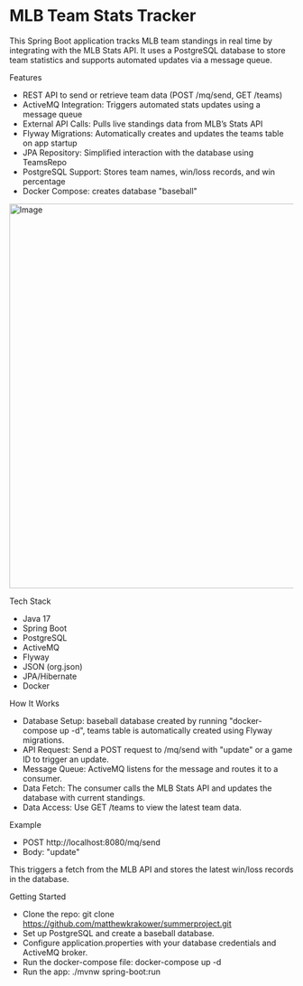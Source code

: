 # MLB Team Stats Tracker

This Spring Boot application tracks MLB team standings in real time by integrating with the MLB Stats API. It uses a PostgreSQL database to store team statistics and supports automated updates via a message queue.

Features
- REST API to send or retrieve team data (POST /mq/send, GET /teams)
- ActiveMQ Integration: Triggers automated stats updates using a message queue
- External API Calls: Pulls live standings data from MLB’s Stats API
- Flyway Migrations: Automatically creates and updates the teams table on app startup
- JPA Repository: Simplified interaction with the database using TeamsRepo
- PostgreSQL Support: Stores team names, win/loss records, and win percentage
- Docker Compose: creates database "baseball"

<img width="674" height="681" alt="Image" src="https://github.com/user-attachments/assets/7030cbf5-23a8-47e7-bf58-1cbe25a2a84b" />

Tech Stack
- Java 17
- Spring Boot
- PostgreSQL
- ActiveMQ
- Flyway
- JSON (org.json)
- JPA/Hibernate
- Docker

How It Works
- Database Setup: baseball database created by running "docker-compose up -d", teams table is automatically created using Flyway migrations.
- API Request: Send a POST request to /mq/send with "update" or a game ID to trigger an update.
- Message Queue: ActiveMQ listens for the message and routes it to a consumer.
- Data Fetch: The consumer calls the MLB Stats API and updates the database with current standings.
- Data Access: Use GET /teams to view the latest team data.

Example
- POST http://localhost:8080/mq/send
- Body: "update"

This triggers a fetch from the MLB API and stores the latest win/loss records in the database.

Getting Started
- Clone the repo: git clone https://github.com/matthewkrakower/summerproject.git
- Set up PostgreSQL and create a baseball database.
- Configure application.properties with your database credentials and ActiveMQ broker.
- Run the docker-compose file: docker-compose up -d
- Run the app: ./mvnw spring-boot:run
